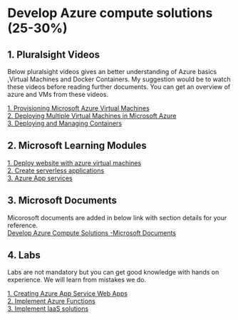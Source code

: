<h1>Develop Azure compute solutions (25-30%)</h1>

<h2>1. Pluralsight Videos</h2>
<p>Below pluralsight videos gives an better understanding of Azure basics ,Virtual Machines and Docker Containers. My suggestion would be to watch these videos before reading further documents. You can get an overview of azure and VMs from these videos. 
  
<a href='https://app.pluralsight.com/library/courses/microsoft-azure-virtual-machines-provisioning/table-of-contents'>1. Provisioning Microsoft Azure Virtual Machines </a><br>
<a href='https://app.pluralsight.com/library/courses/microsoft-azure-deploying-multiple-virtual-machines/table-of-contents'>2. Deploying Multiple Virtual Machines in Microsoft Azure </a><br>
<a href='https://app.pluralsight.com/library/courses/microsoft-azure-containers-deploying-managing/table-of-contents'>3. Deploying and Managing Containers </a><br>

<h2>2. Microsoft Learning Modules</h2>
<a href='https://docs.microsoft.com/en-au/learn/paths/deploy-a-website-with-azure-virtual-machines/'>1. Deploy website with azure virtual machines</a><br>
<a href='https://docs.microsoft.com/en-au/learn/paths/create-serverless-applications/'>2. Create serverless applications</a><br>
<a href='https://docs.microsoft.com/en-au/learn/paths/deploy-a-website-with-azure-app-service/'>3. Azure App services</a><br>

<h2>3. Microsoft Documents</h2>
Micorosoft documents are added in below link with section details for your reference. <br>
<a href='https://github.com/JasmineJohn91/az-204-prep/blob/master/01.Develop%20Azure%20Compute%20Solutions/MS%20Documents.md'>Develop Azure Compute Solutions -Microsoft Documents </a></br>

<h2>4. Labs</h2>
Labs are not mandatory but you can get good knowledge with hands on experience. We will learn from mistakes we do.

<a href='https://microsoftlearning.github.io/AZ-204-DevelopingSolutionsforMicrosoftAzure/Instructions/Labs/AZ-204_01_lab.html'>1. Creating Azure App Service Web Apps</a><br>
<a href='https://microsoftlearning.github.io/AZ-204-DevelopingSolutionsforMicrosoftAzure/Instructions/Labs/AZ-204_02_lab.html'>2. Implement Azure Functions</a><br>
<a href='https://microsoftlearning.github.io/AZ-204-DevelopingSolutionsforMicrosoftAzure/Instructions/Labs/AZ-204_05_lab.html'>3. Implement IaaS solutions</a><br>
